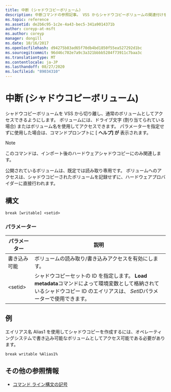 ```yaml
---
title: 中断 (シャドウコピーボリューム)
description: 中断コマンドの参照記事。 VSS からシャドウコピーボリュームの関連付けを解除し、通常のボリュームとしてアクセスできるようにします。
ms.topic: reference
ms.assetid: de2b6c95-1c2e-4a43-bec5-341a9014371b
author: coreyp-at-msft
ms.author: coreyp
manager: dongill
ms.date: 10/16/2017
ms.openlocfilehash: d94275b83ad65f70db4bd1850f55ea527292d1bc
ms.sourcegitcommit: 96d46c702e7a9c3a321bbbb5284f73911c7baa3c
ms.translationtype: MT
ms.contentlocale: ja-JP
ms.lasthandoff: 08/27/2020
ms.locfileid: "89034310"
---
```

# <a name="break-shadow-copy-volume"></a>中断 (シャドウコピーボリューム)

シャドウコピーボリュームを VSS から切り離し、通常のボリュームとしてアクセスできるようにします。 ボリュームには、ドライブ文字 (割り当てられている場合) またはボリューム名を使用してアクセスできます。 パラメーターを指定せずに使用した場合は、コマンドプロンプトに [ **ヘルプ] が** 表示されます。

> [!NOTE]
> このコマンドは、インポート後のハードウェアシャドウコピーにのみ関連します。
>
> 公開されているボリュームは、既定では読み取り専用です。 ボリュームへのアクセスは、シャドウコピーされたボリュームを記録せずに、ハードウェアプロバイダーに直接行われます。

## <a name="syntax"></a>構文

```
break [writable] <setid>
```

### <a name="parameters"></a>パラメーター

| パラメーター | 説明 |
| --------- | ----------- |
| 書き込み可能 | ボリュームの読み取り/書き込みアクセスを有効にします。 |
| \<setid> | シャドウコピーセットの ID を指定します。 **Load metadata**コマンドによって環境変数として格納されているシャドウコピー ID のエイリアスは、 *SetID*パラメーターで使用できます。 |

## <a name="examples"></a>例

エイリアス名 Alias1 を使用してシャドウコピーを作成するには、オペレーティングシステムで書き込み可能なボリュームとしてアクセス可能である必要があります。

```
break writable %Alias1%
```

## <a name="additional-references"></a>その他の参照情報

- [コマンド ライン構文の記号](command-line-syntax-key.md)